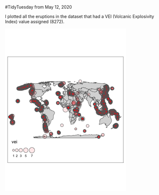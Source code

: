 #TidyTuesday from May 12, 2020

I plotted all the eruptions in the dataset that had a VEI (Volcanic Explosivity Index) value assigned (8272).

![Eruption Map](https://github.com/amarsee/tidy-tuesday/blob/images/2020/2020-05-12/images/Vei_map.png)
